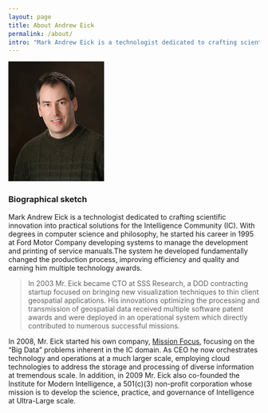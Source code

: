 ```yaml
---
layout: page
title: About Andrew Eick
permalink: /about/
intro: "Mark Andrew Eick is a technologist dedicated to crafting scientific innovation into practical solutions for the Intelligence Community."
---
```

![Andrew Eick's photo](/assets/images/andyeick.jpg)

### Biographical sketch

Mark Andrew Eick is a technologist dedicated to crafting scientific innovation into practical solutions for the Intelligence Community (IC). With degrees in computer science and philosophy, he started his career in 1995 at Ford Motor Company developing systems to manage the development and printing of service manuals.The system he developed fundamentally changed the production process, improving efficiency and quality and earning him multiple technology awards. 

> In 2003 Mr. Eick became CTO at SSS Research, a DOD contracting startup focused on bringing new visualization techniques to thin client geospatial applications. His innovations optimizing the processing and transmission of geospatial data received multiple software patent awards and were deployed in an operational system which directly contributed to numerous successful missions.
  
In 2008, Mr. Eick started his own company, [Mission Focus](http://missionfocus.com/), focusing on the “Big Data” problems inherent in the IC domain. As CEO he now orchestrates technology and operations at a much larger scale, employing cloud technologies to address the storage and processing of diverse information at tremendous scale. In addition, in 2009 Mr. Eick also co-founded the Institute for Modern Intelligence, a 501(c)(3) non-profit corporation whose mission is to develop the science, practice, and governance of Intelligence at Ultra-Large scale.


<a href="http://twitter.com/andreweick"><i class="icon-twitter-squared"></i></a><a href="https://plus.google.com/109723980772979274704/about"><i class="icon-gplus-squared"></i></a><a href="http://github.com/andreweick"><i class="icon-github-squared"></i></a><a href="http://linkedin.com/in/andreweick"><i class="icon-linkedin-squared"></i></a>
  
